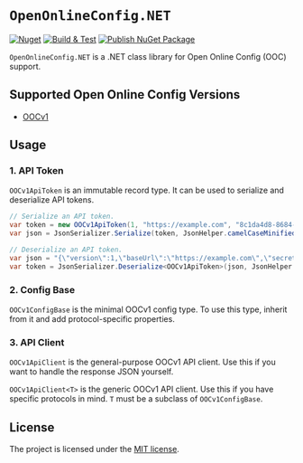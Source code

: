 # `OpenOnlineConfig.NET`

[![Nuget](https://img.shields.io/nuget/v/OpenOnlineConfig)](https://www.nuget.org/packages/OpenOnlineConfig/)
[![Build & Test](https://github.com/Shadowsocks-NET/OpenOnlineConfig.NET/actions/workflows/build.yml/badge.svg)](https://github.com/Shadowsocks-NET/OpenOnlineConfig.NET/actions/workflows/build.yml)
[![Publish NuGet Package](https://github.com/Shadowsocks-NET/OpenOnlineConfig.NET/actions/workflows/publish.yml/badge.svg)](https://github.com/Shadowsocks-NET/OpenOnlineConfig.NET/actions/workflows/publish.yml)

`OpenOnlineConfig.NET` is a .NET class library for Open Online Config (OOC) support.

## Supported Open Online Config Versions

- [OOCv1](https://github.com/Shadowsocks-NET/OpenOnlineConfig/blob/master/docs/0001-open-online-config-v1.md)

## Usage

### 1. API Token

`OOCv1ApiToken` is an immutable record type. It can be used to serialize and deserialize API tokens.

``` cs
// Serialize an API token.
var token = new OOCv1ApiToken(1, "https://example.com", "8c1da4d8-8684-4a2c-9abb-57b9d5fa7e52", "a117460e-41df-4dbd-b2df-4bd0c16efd2f", null);
var json = JsonSerializer.Serialize(token, JsonHelper.camelCaseMinifiedJsonSerializerOptions);
```

``` cs
// Deserialize an API token.
var json = "{\"version\":1,\"baseUrl\":\"https://example.com\",\"secret\":\"8c1da4d8-8684-4a2c-9abb-57b9d5fa7e52\",\"userId\":\"a117460e-41df-4dbd-b2df-4bd0c16efd2f\"}";
var token = JsonSerializer.Deserialize<OOCv1ApiToken>(json, JsonHelper.camelCaseJsonDeserializerOptions);
```

### 2. Config Base

`OOCv1ConfigBase` is the minimal OOCv1 config type. To use this type, inherit from it and add protocol-specific properties.

### 3. API Client

`OOCv1ApiClient` is the general-purpose OOCv1 API client. Use this if you want to handle the response JSON yourself.

`OOCv1ApiClient<T>` is the generic OOCv1 API client. Use this if you have specific protocols in mind. `T` must be a subclass of `OOCv1ConfigBase`.

## License

The project is licensed under the [MIT license](LICENSE).
